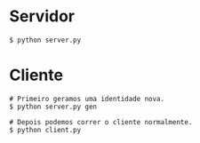 # Servidor

    $ python server.py

# Cliente

    # Primeiro geramos uma identidade nova.
    $ python server.py gen

    # Depois podemos correr o cliente normalmente.
    $ python client.py
